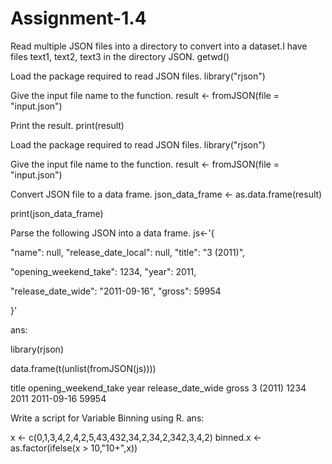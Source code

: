 # Assignment-1.4

Read multiple JSON files into a directory to convert into a dataset.I have files text1, text2, text3 in the directory JSON.
getwd()

Load the package required to read JSON files.
library("rjson")

Give the input file name to the function.
result <- fromJSON(file = "input.json")

Print the result.
print(result)

Load the package required to read JSON files.
library("rjson")

Give the input file name to the function.
result <- fromJSON(file = "input.json")

Convert JSON file to a data frame.
json_data_frame <- as.data.frame(result)

print(json_data_frame)

Parse the following JSON into a data frame.
js<-'{

"name": null, "release_date_local": null, "title": "3 (2011)",

"opening_weekend_take": 1234, "year": 2011,

"release_date_wide": "2011-09-16", "gross": 59954

}'

ans:

library(rjson)

data.frame(t(unlist(fromJSON(js))))

title opening_weekend_take year release_date_wide gross 3 (2011) 1234 2011 2011-09-16 59954

Write a script for Variable Binning using R.
ans:

x <- c(0,1,3,4,2,4,2,5,43,432,34,2,34,2,342,3,4,2) binned.x <- as.factor(ifelse(x > 10,"10+",x))
